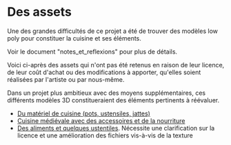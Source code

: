 # Des assets 

Une des grandes difficultés de ce projet a été de trouver des modèles low poly pour constituer la cuisine et ses éléments.

Voir le document "notes_et_reflexions" pour plus de détails.

Voici ci-après des assets qui n'ont pas été retenus en raison de leur licence, de leur coût d'achat ou des modifications à apporter, qu'elles soient réalisées par l'artiste ou par nous-même.

Dans un projet plus ambitieux avec des moyens supplémentaires, ces différents modèles 3D constitueraient des éléments pertinents à réévaluer.

- [Du matériel de cuisine (pots, ustensiles, jattes)](https://sketchfab.com/3d-models/stylized-medieval-kitchen-props-701ff79ab08043a0812967bb432a286b)
- [Cuisine médiévale avec des accessoires et de la nourriture](https://sketchfab.com/3d-models/kitchen-lowpoly-asset-pack-31c8f91c608a453b9fb8e4de70fba6cd)
- [Des aliments et quelques ustentiles](https://felipegrebogeart.itch.io/low-poly-food-pack). Nécessite une clarification sur la licence et une amélioration des fichiers vis-à-vis de la texture
